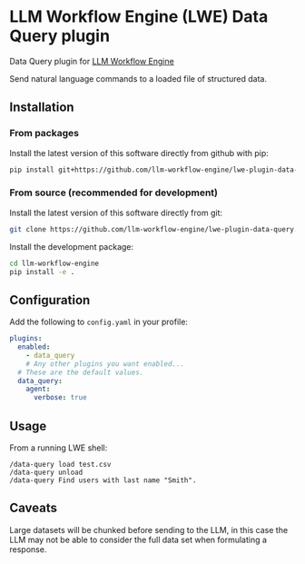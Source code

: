 # LLM Workflow Engine (LWE) Data Query plugin

Data Query plugin for [LLM Workflow Engine](https://github.com/llm-workflow-engine/llm-workflow-engine)

Send natural language commands to a loaded file of structured data.

## Installation

### From packages

Install the latest version of this software directly from github with pip:

```bash
pip install git+https://github.com/llm-workflow-engine/lwe-plugin-data-query
```

### From source (recommended for development)

Install the latest version of this software directly from git:

```bash
git clone https://github.com/llm-workflow-engine/lwe-plugin-data-query.git
```

Install the development package:

```bash
cd llm-workflow-engine
pip install -e .
```

## Configuration

Add the following to `config.yaml` in your profile:

```yaml
plugins:
  enabled:
    - data_query
    # Any other plugins you want enabled...
  # These are the default values.
  data_query:
    agent:
      verbose: true
```

## Usage

From a running LWE shell:

```
/data-query load test.csv
/data-query unload
/data-query Find users with last name "Smith".
```

## Caveats

Large datasets will be chunked before sending to the LLM, in this case
the LLM may not be able to consider the full data set when formulating
a response.
